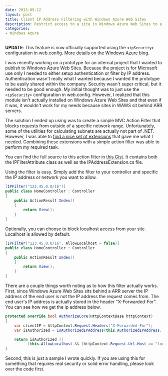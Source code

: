 ```yaml
---
date: 2013-09-12
layout: post
title: Client IP Address Filtering with Windows Azure Web Sites
description: Restrict access to a site in Windows Azure Web Sites to a specific IP address or network.
categories:
- Windows Azure
---
```


**UPDATE**: This feature is now officially supported using the ```<ipSecurity>``` configuration in web.config. [More details on the Windows Azure blog](http://blogs.msdn.com/b/windowsazure/archive/2013/12/09/ip-and-domain-restrictions-for-windows-azure-web-sites.aspx).

I was recently working on a prototype for an internal project that I wanted to publish to Windows Azure Web Sites. Because the project is for Microsoft use only I needed to either setup authentication or filter by IP address. Authentication wasn't really what I wanted because I wanted the prototype to be easily shared within the company. Security wasn't super critical, but it needed to be good enough. My initial thought was to just use the ```<ipSecurity>``` configuration in web.config. However, I realized that this module isn't actually installed on Windows Azure Web Sites and that even if it was, it wouldn't work for my needs because sites in WAWS sit behind ARR servers.

The solution I ended up using was to create a simple MVC Action Filter that blocks requests from outside of a specific network range. Unfortunately, some of the utilities for calculating subnets are actually not part of .NET. However, I was able to [find a nice set of extensions](http://blogs.msdn.com/b/knom/archive/2008/12/31/ip-address-calculations-with-c-subnetmasks-networks.aspx) that gave me what I needed. Combining these extensions with a simple action filter was able to perform my required task.

You can find the full source to this action filter in [this Gist](https://gist.github.com/ntotten/6539951). It contains both the IPFilterAttribute class as well as the IPAddressExtension.cs file.

Using the filter is easy. Simply add the filter to your controller and specific the IP address or network you want to allow.

```cs
[IPFilter("123.45.0.0/16")]
public class HomeController : Controller
{
    public ActionResult Index()
    {
        return View();
    }
}
```

Optionally, you can choose to block localhost access from your site. Localhost is allowed by default.

```cs
[IPFilter("123.45.0.0/16", AllowLocalhost = false)]
public class HomeController : Controller
{
    public ActionResult Index()
    {
        return View();
    }
}
```

 There are a couple things worth noting as to how this filter actually works. First, since Windows Azure Web Sites sits behind a ARR server the IP address of the end user is not the IP address the request comes from. The end user's IP address is actually stored in the header "X-Forwarded-For". You can see how we get the ip address below.

```cs
protected override bool AuthorizeCore(HttpContextBase httpContext)
{
    var clientIP = httpContext.Request.Headers["X-Forwarded-For"];
    var isAuthorized = IsAuthorizedIPAddress(this.AuthorizedIPAddress, clientIP);

    return isAuthorized ||
          (this.AllowLocalhost && (httpContext.Request.Url.Host == "localhost"));
}
```

Second, this is just a sample I wrote quickly. If you are using this for something that requires real security or solid error handling, please look over the code first.
